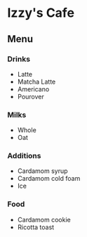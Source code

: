 # Izzy's Cafe

## Menu
### Drinks
- Latte
- Matcha Latte
- Americano
- Pourover

### Milks
- Whole
- Oat

### Additions
- Cardamom syrup
- Cardamom cold foam
- Ice

### Food
- Cardamom cookie
- Ricotta toast